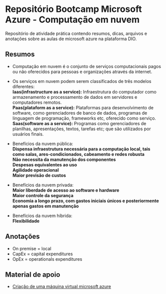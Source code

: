 # Repositório Bootcamp Microsoft Azure - Computação em nuvem
Repositório de atividade prática contendo resumos, dicas, arquivos e anotações sobre as aulas de microsoft azure na plataforma DIO.



## Resumos
- Computação em nuvem é o conjunto de serviços computacionais pagos ou não oferecidos para pessoas e organizações através da internet.
  
- Os serviços em nuvem podem serem classificados de três modelos diferentes:  
**Iaas(infrastructure as a service):** Infraestrutura do computador como armazenamento e processamento de dados em servidores e computadores remotos.  
**Paas(plataform as a service):** Plataformas para desenvolvimento de software, como gerenciadores de banco de dados, programas de linguagem de programação, frameworks etc, oferecido como serviço.  
**Saas(software as a service):** Programas como gerenciadores de planilhas, apresentações, textos, tarefas etc; que são utilizados por usuários finais.  
  
- Benefícios da nuvem pública:  
**Dispensa infraestrutura necessária para a computação local, tais como salas, ares-condicionados, cabeamento e redes robusta**  
**Não necessita da manutenção dos componentes**  
**Despesas equivalentes ao uso**  
**Agilidade operacional**  
**Maior previsão de custos**  
  
- Benefícios da nuvem privada:  
**Maior liberdade de acesso ao software e hardware**  
**Maior controle da segurança**  
**Economia a longo prazo, com gastos iniciais únicos e posteriormente apenas gastos em manutenção**  
  
- Benefícios da nuvem híbrida:  
**Flexibilidade**  

## Anotações
- On premise = local
- CapEx = capital expenditures
- OpEx = operationals expenditures

## Material de apoio
- [Criação de uma máquina virtual microsoft azure](https://learn.microsoft.com/pt-br/azure/virtual-machines/windows/quick-create-portal)



